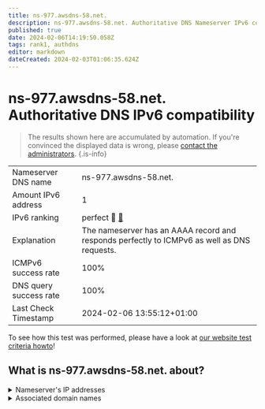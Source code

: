 ```yaml
---
title: ns-977.awsdns-58.net.
description: ns-977.awsdns-58.net. Authoritative DNS Nameserver IPv6 compatibility
published: true
date: 2024-02-06T14:19:50.058Z
tags: rank1, authdns
editor: markdown
dateCreated: 2024-02-03T01:06:35.624Z
---
```


# ns-977.awsdns-58.net. Authoritative DNS IPv6 compatibility

> The results shown here are accumulated by automation. If you're convinced the displayed data is wrong, please [contact the administrators](/howto/chat). 
{.is-info}




|   |   |
| - | - |
| Nameserver DNS name | ns-977.awsdns-58.net.
| Amount IPv6 address | 1
| IPv6 ranking | perfect :1st_place_medal: [🔗](/howto/ranking) |
| Explanation | The nameserver has an AAAA record and responds perfectly to ICMPv6 as well as DNS requests. |
| ICMPv6 success rate | 100%|
| DNS query success rate | 100% |
| Last Check Timestamp | 2024-02-06 13:55:12+01:00 |

To see how this test was performed, please have a look at [our website test criteria howto](/howto/testcriteria/authdns)!


## What is ns-977.awsdns-58.net. about?




<details>
<summary>Nameserver's IP addresses</summary>

2600:9000:5303:d100::1

</details>



<details>
<summary>Associated domain names</summary>

babbel.com

</details>
